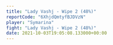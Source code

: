 ```yaml
---
title: "Lady Vashj - Wipe 2 (48%)"
reportCode: "6XhjdQmtyfBJDVzN"
player: "Symarina"
fight: "Lady Vashj - Wipe 2 (48%)"
date: 2021-10-03T19:05:08.133000+00:00
---
```

